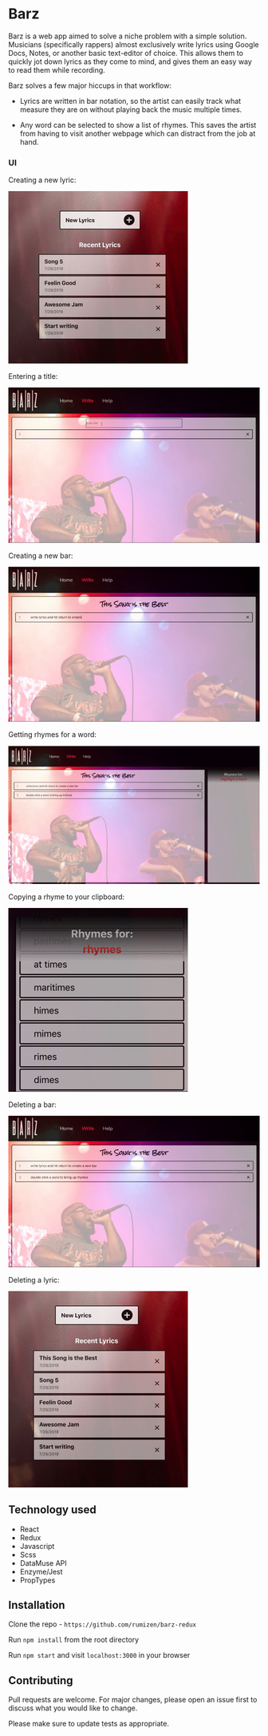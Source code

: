 # Barz

Barz is a web app aimed to solve a niche problem with a simple solution. Musicians (specifically rappers) almost exclusively write lyrics using Google Docs, Notes, or another basic text-editor of choice. This allows them to quickly jot down lyrics as they come to mind, and gives them an easy way to read them while recording.

Barz solves a few major hiccups in that workflow:

- Lyrics are written in bar notation, so the artist can easily track what measure they are on without playing back the music multiple times.

- Any word can be selected to show a list of rhymes. This saves the artist from having to visit another webpage which can distract from the job at hand.

### UI

Creating a new lyric:


![Creating a new lyric](./public/images/create-new.gif)


Entering a title:


![Entering a title](./public/images/enter-title.gif)

Creating a new bar:


![Creating a new bar](./public/images/create-bar.gif)

Getting rhymes for a word:


![Getting rhymes for a word](./public/images/highlight-word.gif)

Copying a rhyme to your clipboard:

![Copying a rhyme to your clipboard](./public/images/copy-to-clipboard.gif)

Deleting a bar:


![Deleting a bar](./public/images/delete-bar.gif)

Deleting a lyric:


![Deleting a lyric](./public/images/delete-lyric.gif)

## Technology used

- React
- Redux
- Javascript
- Scss
- DataMuse API
- Enzyme/Jest
- PropTypes

## Installation

Clone the repo - `https://github.com/rumizen/barz-redux`

Run `npm install` from the root directory

Run `npm start` and visit `localhost:3000` in your browser

## Contributing

Pull requests are welcome. For major changes, please open an issue first to discuss what you would like to change.

Please make sure to update tests as appropriate.


